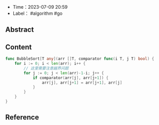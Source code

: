 - Time：2023-07-09 20:59
- Label： #algorithm #go

## Abstract

## Content

```go
func BubbleSort[T any](arr []T, comparator func(i T, j T) bool) {
	for i := 0; i < len(arr); i++ {
		// 这里需要注意越界问题
		for j := 0; j < len(arr)-1-i; j++ {
			if comparator(arr[j], arr[j+1]) {
				arr[j], arr[j+1] = arr[j+1], arr[j]
			}
		}
	}
}
```

## Reference
